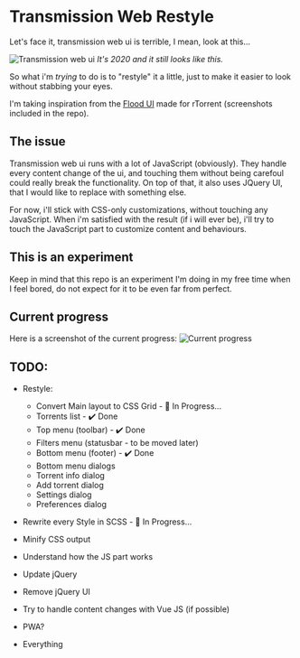 # Transmission Web Restyle

Let's face it, transmission web ui is terrible, I mean, look at this...

![Transmission web ui](https://blog.flo.cx/mycontent/2011/02/Screenshot-from-2014-04-15-170242-1038x576.png)
_It's 2020 and it still looks like this._

So what i'm _trying_ to do is to "restyle" it a little, just to make it easier to look without stabbing your eyes.

I'm taking inspiration from the [Flood UI](https://github.com/Flood-UI/flood) made for rTorrent (screenshots included in the repo).

## **The issue**
Transmission web ui runs with a lot of JavaScript (obviously). They handle every content change of the ui, and touching them without being carefoul could really break the functionality.
On top of that, it also uses JQuery UI, that I would like to replace with something else.

For now, i'll stick with CSS-only customizations, without touching any JavaScript. When i'm satisfied with the result (if i will ever be), i'll try to touch the JavaScript part to customize content and behaviours.


## **This is an experiment**
Keep in mind that this repo is an experiment I'm doing in my free time when I feel bored, do not expect for it to be even far from perfect.


## Current progress
Here is a screenshot of the current progress:
![Current progress](https://i.imgur.com/zeL0UcQ.png)


## **TODO:**
- Restyle:
    - Convert Main layout to CSS Grid - :hammer: In Progress...
    - Torrents list - :heavy_check_mark: Done
    - Top menu (toolbar) - :heavy_check_mark: Done
    - Filters menu (statusbar - to be moved later)
    - Bottom menu (footer) - :heavy_check_mark: Done
    - Bottom menu dialogs
    - Torrent info dialog
    - Add torrent dialog
    - Settings dialog
    - Preferences dialog

- Rewrite every Style in SCSS - :hammer: In Progress...
- Minify CSS output
- Understand how the JS part works
- Update jQuery
- Remove jQuery UI
- Try to handle content changes with Vue JS (if possible)
- PWA?
- Everything
